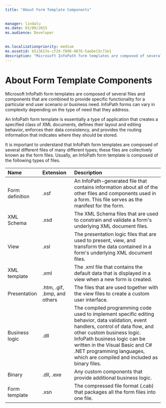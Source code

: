 ```yaml
---
title: "About Form Template Components"
 
 
manager: lindalu
ms.date: 03/09/2015
ms.audience: Developer
 
 
ms.localizationpriority: medium
ms.assetid: b51361fe-cf29-f890-9876-5aebe15c73e1
description: "Microsoft InfoPath form templates are composed of several files and components that are combined to provide specific functionality for a particular end user scenario or business need. InfoPath forms can vary in complexity depending on the type of need that they address."
---
```


# About Form Template Components

Microsoft InfoPath form templates are composed of several files and components that are combined to provide specific functionality for a particular end user scenario or business need. InfoPath forms can vary in complexity depending on the type of need that they address.
  
An InfoPath form template is essentially a type of application that creates a specified class of XML documents, defines their layout and editing behavior, enforces their data consistency, and provides the routing information that indicates where they should be stored.
  
It is important to understand that InfoPath form templates are composed of several different files of many different types; these files are collectively known as the form files. Usually, an InfoPath form template is composed of the following types of files.
  
|**Name**|**Extension**|**Description**|
|:-----|:-----|:-----|
|Form definition  <br/> |.xsf  <br/> |An InfoPath-generated file that contains information about all of the other files and components used in a form. This file serves as the manifest for the form. |
|XML Schema  <br/> |.xsd  <br/> |The XML Schema files that are used to constrain and validate a form's underlying XML document files. |
|View  <br/> |.xsl  <br/> |The presentation logic files that are used to present, view, and transform the data contained in a form's underlying XML document files. |
|XML template  <br/> |.xml  <br/> |The .xml file that contains the default data that is displayed in a view when a new form is created. |
|Presentation  <br/> |.htm, .gif, .bmp, and others  <br/> |The files that are used together with the view files to create a custom user interface. |
|Business logic  <br/> |.dll  <br/> |The compiled programming code used to implement specific editing behavior, data validation, event handlers, control of data flow, and other custom business logic. InfoPath business logic can be written in the Visual Basic and C# .NET programming languages, which are compiled and included as binary files. |
|Binary  <br/> |.dll, .exe  <br/> | Any custom components that provide additional business logic. |
|Form template  <br/> |.xsn  <br/> |The compressed file format (.cab) that packages all the form files into one file. |
   

